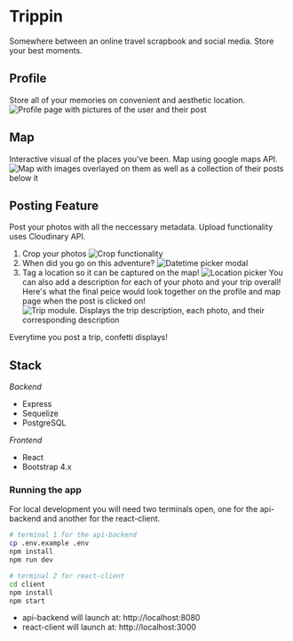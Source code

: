 # Trippin
Somewhere between an online travel scrapbook and social media. Store your best moments. 

## Profile
Store all of your memories on convenient and aesthetic location.
![Profile page with pictures of the user and their post](https://github.com/Shahzzoda/Trippin/blob/master/pictures/profile.png)

## Map
Interactive visual of the places you've been. Map using google maps API.
![Map with images overlayed on them as well as a collection of their posts below it](https://github.com/Shahzzoda/Trippin/blob/master/pictures/map.png)

## Posting Feature
Post your photos with all the neccessary metadata. Upload functionality uses Cloudinary API.
1. Crop your photos
![Crop functionality](https://github.com/Shahzzoda/Trippin/blob/master/pictures/crop.png)
2. When did you go on this adventure?
![Datetime picker modal](https://github.com/Shahzzoda/Trippin/blob/master/pictures/timestamp.png)
3. Tag a location so it can be captured on the map!
![Location picker](https://github.com/Shahzzoda/Trippin/blob/master/pictures/location.png)
You can also add a description for each of your photo and your trip overall! Here's what the final peice would look together on the profile and map page when the post is clicked on!
![Trip module. Displays the trip description, each photo, and their corresponding description](https://github.com/Shahzzoda/Trippin/blob/master/pictures/photometa.png)

Everytime you post a trip, confetti displays!

## Stack
*Backend*
- Express
- Sequelize
- PostgreSQL

*Frontend*
- React 
- Bootstrap 4.x 


### Running the app

For local development you will need two terminals open, one for the api-backend and another for the react-client.


```bash
# terminal 1 for the api-backend 
cp .env.example .env
npm install
npm run dev
```

```bash
# terminal 2 for react-client 
cd client
npm install
npm start
```

- api-backend will launch at: http://localhost:8080
- react-client will launch at: http://localhost:3000

